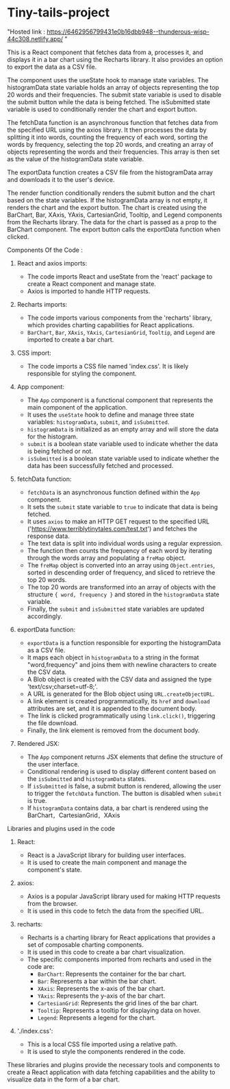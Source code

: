 # Tiny-tails-project

"Hosted link :  https://6462956799431e0b16dbb948--thunderous-wisp-44c308.netlify.app/  "

This is a React component that fetches data from a, processes it, and displays it in a bar chart using the
Recharts library. It also provides an option to export the data as a CSV file.

The component uses the useState hook to manage state variables. The histogramData state variable holds an 
array of objects representing the top 20 words and their frequencies. The submit state variable is used to 
disable the submit button while the data is being fetched. The isSubmitted state variable is used to conditionally
render the chart and export button.

The fetchData function is an asynchronous function that fetches data from the specified URL using the axios library. 
It then processes the data by splitting it into words, counting the frequency of each word, sorting the words by
frequency, selecting the top 20 words, and creating an array of objects representing the words and their frequencies.
This array is then set as the value of the histogramData state variable.

The exportData function creates a CSV file from the histogramData array and downloads it to the user's device.

The render function conditionally renders the submit button and the chart based on the state variables. If the
histogramData array is not empty, it renders the chart and the export button. The chart is created using the 
BarChart, Bar, XAxis, YAxis, CartesianGrid, Tooltip, and Legend components from the Recharts library. The data for 
the chart is passed as a prop to the BarChart component. The export button calls the exportData function when clicked.

Components Of the Code :

1. React and axios imports:
   - The code imports React and useState from the 'react' package to create a React component and manage state.
   - Axios is imported to handle HTTP requests.

2. Recharts imports:
   - The code imports various components from the 'recharts' library, which provides charting capabilities for React applications.
   - `BarChart`, `Bar`, `XAxis`, `YAxis`, `CartesianGrid`, `Tooltip`, and `Legend` are imported to create a bar chart.

3. CSS import:
   - The code imports a CSS file named 'index.css'. It is likely responsible for styling the component.

4. App component:
   - The `App` component is a functional component that represents the main component of the application.
   - It uses the `useState` hook to define and manage three state variables: `histogramData`, `submit`, and `isSubmitted`.
   - `histogramData` is initialized as an empty array and will store the data for the histogram.
   - `submit` is a boolean state variable used to indicate whether the data is being fetched or not.
   - `isSubmitted` is a boolean state variable used to indicate whether the data has been successfully fetched and processed.

5. fetchData function:
   - `fetchData` is an asynchronous function defined within the `App` component.
   - It sets the `submit` state variable to `true` to indicate that data is being fetched.
   - It uses `axios` to make an HTTP GET request to the specified URL ('https://www.terriblytinytales.com/test.txt') and fetches the response data.
   - The text data is split into individual words using a regular expression.
   - The function then counts the frequency of each word by iterating through the words array and populating a `freMap` object.
   - The `freMap` object is converted into an array using `Object.entries`, sorted in descending order of frequency, and sliced to retrieve the top 20 words.
   - The top 20 words are transformed into an array of objects with the structure `{ word, frequency }` and stored in the `histogramData` state variable.
   - Finally, the `submit` and `isSubmitted` state variables are updated accordingly.

6. exportData function:
   - `exportData` is a function responsible for exporting the histogramData as a CSV file.
   - It maps each object in `histogramData` to a string in the format "word,frequency" and joins them with newline characters to create the CSV data.
   - A Blob object is created with the CSV data and assigned the type 'text/csv;charset=utf-8;'.
   - A URL is generated for the Blob object using `URL.createObjectURL`.
   - A link element is created programmatically, its `href` and `download` attributes are set, and it is appended to the document body.
   - The link is clicked programmatically using `link.click()`, triggering the file download.
   - Finally, the link element is removed from the document body.

7. Rendered JSX:
   - The `App` component returns JSX elements that define the structure of the user interface.
   - Conditional rendering is used to display different content based on the `isSubmitted` and `histogramData` states.
   - If `isSubmitted` is false, a submit button is rendered, allowing the user to trigger the `fetchData` function. The button is disabled when `submit` is true.
   - If `histogramData` contains data, a bar chart is rendered using the BarChart`, `CartesianGrid`, `XAxis


Libraries and plugins used in the code

1. React: 
   - React is a JavaScript library for building user interfaces.
   - It is used to create the main component and manage the component's state.

2. axios:
   - Axios is a popular JavaScript library used for making HTTP requests from the browser.
   - It is used in this code to fetch the data from the specified URL.

3. recharts:
   - Recharts is a charting library for React applications that provides a set of composable charting components.
   - It is used in this code to create a bar chart visualization.
   - The specific components imported from recharts and used in the code are:
     - `BarChart`: Represents the container for the bar chart.
     - `Bar`: Represents a bar within the bar chart.
     - `XAxis`: Represents the x-axis of the bar chart.
     - `YAxis`: Represents the y-axis of the bar chart.
     - `CartesianGrid`: Represents the grid lines of the bar chart.
     - `Tooltip`: Represents a tooltip for displaying data on hover.
     - `Legend`: Represents a legend for the chart.

4. './index.css':
   - This is a local CSS file imported using a relative path.
   - It is used to style the components rendered in the code.

These libraries and plugins provide the necessary tools and components to create a React application with data fetching 
capabilities and the ability to visualize data in the form of a bar chart.

